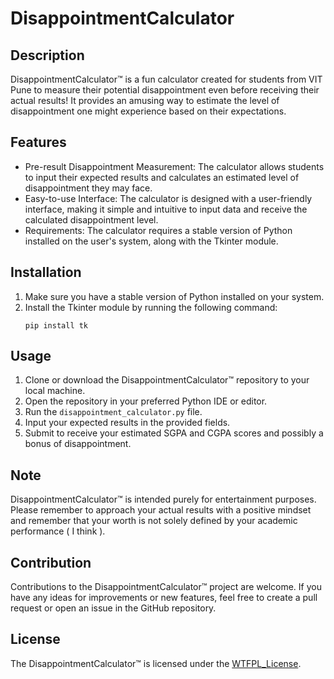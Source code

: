 # DisappointmentCalculator

## Description
DisappointmentCalculator™ is a fun calculator created for students from VIT Pune to measure their potential disappointment even before receiving their actual results! It provides an amusing way to estimate the level of disappointment one might experience based on their expectations.

## Features
- Pre-result Disappointment Measurement: The calculator allows students to input their expected results and calculates an estimated level of disappointment they may face.
- Easy-to-use Interface: The calculator is designed with a user-friendly interface, making it simple and intuitive to input data and receive the calculated disappointment level.
- Requirements: The calculator requires a stable version of Python installed on the user's system, along with the Tkinter module.

## Installation
1. Make sure you have a stable version of Python installed on your system.
2. Install the Tkinter module by running the following command:
   ```
   pip install tk
   ```
   
## Usage
1. Clone or download the DisappointmentCalculator™ repository to your local machine.
2. Open the repository in your preferred Python IDE or editor.
3. Run the `disappointment_calculator.py` file.
4. Input your expected results in the provided fields.
5. Submit to receive your estimated SGPA and CGPA scores and possibly a bonus of disappointment.

## Note
DisappointmentCalculator™ is intended purely for entertainment purposes. Please remember to approach your actual results with a positive mindset and remember that your worth is not solely defined by your academic performance ( I think ).

## Contribution
Contributions to the DisappointmentCalculator™ project are welcome. If you have any ideas for improvements or new features, feel free to create a pull request or open an issue in the GitHub repository.

## License
The DisappointmentCalculator™ is licensed under the [WTFPL_License]([http://www.wtfpl.net/]).
